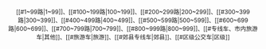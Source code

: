 <small><center>[[#1~99路|1~99]]、[[#100~199路|100~199]]、[[#200~299路|200~299]]、[[#300~399路|300~399]]、[[#400~499路|400~499]]、[[#500~599路|500~599]]、[[#600~699路|600~699]]、[[#700~799路|700~799]]、[[#800~999路|800~999]]、[[#专线车、市内旅游车|其他]]、[[#旅游车|旅游]]、[[#郊县专线车|郊县]]、[[#区级公交车|区级]]</center></small>